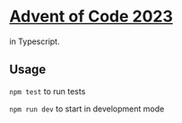# [Advent of Code 2023](https://adventofcode.com/2023)

in Typescript.

## Usage

`npm test` to run tests

`npm run dev` to start in development mode
